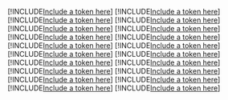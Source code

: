 [!INCLUDE[Include a token here](refs1535610104146/r1.md)]
[!INCLUDE[Include a token here](refs1535610104146/r2.md)]
[!INCLUDE[Include a token here](refs1535610104146/r3.md)]
[!INCLUDE[Include a token here](refs1535610104146/r4.md)]
[!INCLUDE[Include a token here](refs1535610104146/r5.md)]
[!INCLUDE[Include a token here](refs1535610104146/r6.md)]
[!INCLUDE[Include a token here](refs1535610104146/r7.md)]
[!INCLUDE[Include a token here](refs1535610104146/r8.md)]
[!INCLUDE[Include a token here](refs1535610104146/r9.md)]
[!INCLUDE[Include a token here](refs1535610104146/r10.md)]
[!INCLUDE[Include a token here](refs1535610104146/r11.md)]
[!INCLUDE[Include a token here](refs1535610104146/r12.md)]
[!INCLUDE[Include a token here](refs1535610104146/r13.md)]
[!INCLUDE[Include a token here](refs1535610104146/r14.md)]
[!INCLUDE[Include a token here](refs1535610104146/r15.md)]
[!INCLUDE[Include a token here](refs1535610104146/r16.md)]
[!INCLUDE[Include a token here](refs1535610104146/r17.md)]
[!INCLUDE[Include a token here](refs1535610104146/r18.md)]
[!INCLUDE[Include a token here](refs1535610104146/r19.md)]
[!INCLUDE[Include a token here](refs1535610104146/r20.md)]